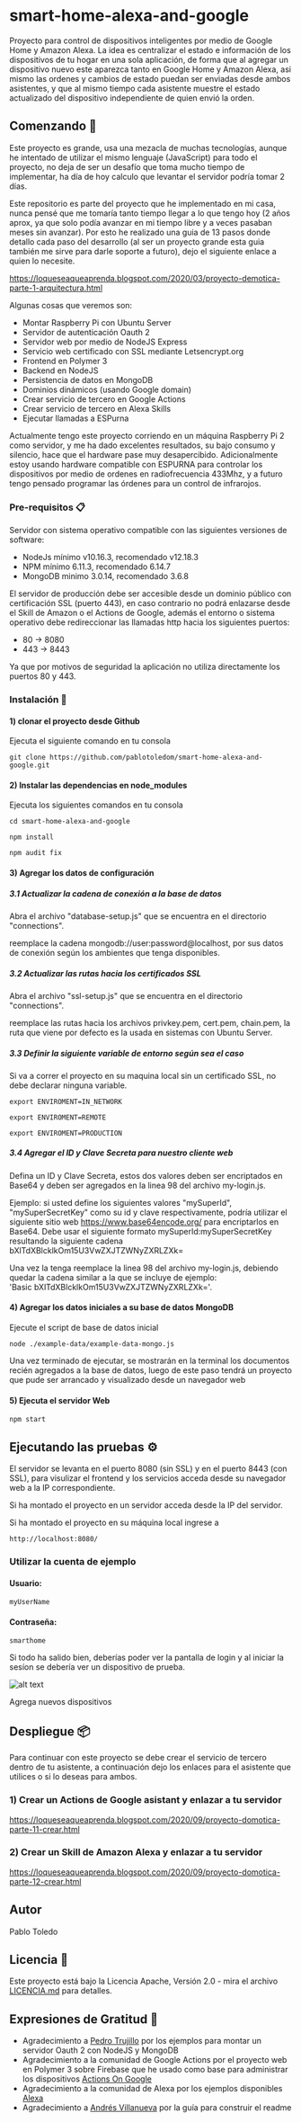 # smart-home-alexa-and-google

Proyecto para control de dispositivos inteligentes por medio de Google Home y Amazon Alexa. La idea es centralizar el estado e información de los dispositivos de tu hogar en una sola aplicación, de forma que al agregar un dispositivo nuevo este aparezca tanto en Google Home y Amazon Alexa, asi mismo las ordenes y cambios de estado puedan ser enviadas desde ambos asistentes, y que al mismo tiempo cada asistente muestre el estado actualizado del dispositivo independiente de quien envió la orden.

## Comenzando 🚀

Este proyecto es grande, usa una mezacla de muchas tecnologías, aunque he intentado de utilizar el mismo lenguaje (JavaScript) para todo el proyecto, no deja de ser un desafío que toma mucho tiempo de implementar, ha día de hoy calculo que levantar el servidor podría tomar 2 días.

Este repositorio es parte del proyecto que he implementado en mi casa, nunca pensé que me tomaría tanto tiempo llegar a lo que tengo hoy (2 años aprox, ya que solo podía avanzar en mi tiempo libre y a veces pasaban meses sin avanzar). Por esto he realizado una guia de 13 pasos donde detallo cada paso del desarrollo (al ser un proyecto grande esta guia también me sirve para darle soporte a futuro), dejo el siguiente enlace a quien lo necesite.

https://loqueseaqueaprenda.blogspot.com/2020/03/proyecto-demotica-parte-1-arquitectura.html  

Algunas cosas que veremos son:

- Montar Raspberry Pi con Ubuntu Server
- Servidor de autenticación Oauth 2
- Servidor web por medio de NodeJS Express
- Servicio web certificado con SSL mediante Letsencrypt.org
- Frontend en Polymer 3
- Backend en NodeJS
- Persistencia de datos en MongoDB
- Dominios dinámicos (usando Google domain)
- Crear servicio de tercero en Google Actions
- Crear servicio de tercero en Alexa Skills
- Ejecutar llamadas a ESPurna

Actualmente tengo este proyecto corriendo en un máquina Raspberry Pi 2 como servidor, y me ha dado excelentes resultados, su bajo consumo y silencio, hace que el hardware pase muy desapercibido. Adicionalmente estoy usando hardware compatible con ESPURNA para controlar los dispositivos por medio de ordenes en radiofrecuencia 433Mhz, y a futuro tengo pensado programar las órdenes para un control de infrarojos.


### Pre-requisitos 📋

Servidor con sistema operativo compatible con las siguientes versiones de software:

- NodeJs mínimo v10.16.3, recomendado v12.18.3
- NPM mínimo 6.11.3, recomendado 6.14.7
- MongoDB minimo 3.0.14, recomendado 3.6.8

El servidor de producción debe ser accesible desde un dominio público con certificación SSL (puerto 443), en caso contrario no podrá enlazarse desde el Skill de Amazon o el Actions de Google, además el entorno o sistema operativo debe redireccionar las llamadas http hacia los siguientes puertos:

- 80 -> 8080
- 443 -> 8443

Ya que por motivos de seguridad la aplicación no utiliza directamente los puertos 80 y 443.

### Instalación 🔧

#### 1) clonar el proyecto desde Github

Ejecuta el siguiente comando en tu consola

```console
git clone https://github.com/pablotoledom/smart-home-alexa-and-google.git
```

#### 2) Instalar las dependencias en node_modules

Ejecuta los siguientes comandos en tu consola

```console
cd smart-home-alexa-and-google

npm install

npm audit fix

```

#### 3) Agregar los datos de configuración

##### 3.1 Actualizar la cadena de conexión a la base de datos

Abra el archivo "database-setup.js" que se encuentra en el directorio "connections".

reemplace la cadena mongodb://user:password@localhost, por sus datos de conexión según los ambientes que tenga disponibles.

##### 3.2 Actualizar las rutas hacia los certificados SSL

Abra el archivo "ssl-setup.js" que se encuentra en el directorio "connections".

reemplace las rutas hacia los archivos privkey.pem, cert.pem, chain.pem, la ruta que viene por defecto es la usada en sistemas con Ubuntu Server.

##### 3.3 Definir la siguiente variable de entorno según sea el caso

Si va a correr el proyecto en su maquina local sin un certificado SSL, no debe declarar ninguna variable.

```console
export ENVIROMENT=IN_NETWORK  
```
```console
export ENVIROMENT=REMOTE  
```
```console
export ENVIROMENT=PRODUCTION  
```  

##### 3.4 Agregar el ID y Clave Secreta para nuestro cliente web

Defina un ID y Clave Secreta, estos dos valores deben ser encriptados en Base64 y deben ser agregados en la linea 98 del archivo my-login.js.

Ejemplo: si usted define los siguientes valores "mySuperId", "mySuperSecretKey" como su id y clave respectivamente, podría utilizar el siguiente sitio web  https://www.base64encode.org/ para encriptarlos en Base64. Debe usar el siguiente formato mySuperId:mySuperSecretKey resultando la siguiente cadena bXlTdXBlcklkOm15U3VwZXJTZWNyZXRLZXk= 

Una vez la tenga reemplace la linea 98 del archivo my-login.js, debiendo quedar la cadena similar a la que se incluye de ejemplo:  
'Basic bXlTdXBlcklkOm15U3VwZXJTZWNyZXRLZXk='.

#### 4) Agregar los datos iniciales a su base de datos MongoDB

Ejecute el script de base de datos inicial

```console
node ./example-data/example-data-mongo.js
```

Una vez terminado de ejecutar, se mostrarán en la terminal los documentos recién agregados a la base de datos, luego de este paso tendrá un proyecto que pude ser arrancado y visualizado desde un navegador web

#### 5) Ejecuta el servidor Web

```console
npm start
```

## Ejecutando las pruebas ⚙️

El servidor se levanta en el puerto 8080 (sin SSL) y en el puerto 8443 (con SSL), para visulizar el frontend y los servicios acceda desde su navegador web a la IP correspondiente.

Si ha montado el proyecto en un servidor acceda desde la IP del servidor.

Si ha montado el proyecto en su máquina local ingrese a

```
http://localhost:8080/
```

### Utilizar la cuenta de ejemplo

#### Usuario:

```
myUserName
```

#### Contraseña:

```
smarthome
```

Si todo ha salido bien, deberías poder ver la pantalla de login y al iniciar la sesíon se debería ver un dispositivo de prueba.

![alt text](https://1.bp.blogspot.com/-AO_FmG7hNWU/X1vCapafzbI/AAAAAAAA668/iDmELl1AlpQsLFme1nOJVkE81emxpCUEwCLcBGAsYHQ/s1580/Sin%2Bnombre.jpg)

Agrega nuevos dispositivos

## Despliegue 📦

Para continuar con este proyecto se debe crear el servicio de tercero dentro de tu asistente, a continuación dejo los enlaces para el asistente que utilices o si lo deseas para ambos.

### 1) Crear un Actions de Google asistant y enlazar a tu servidor

https://loqueseaqueaprenda.blogspot.com/2020/09/proyecto-domotica-parte-11-crear.html


### 2) Crear un Skill de Amazon Alexa y enlazar a tu servidor  

https://loqueseaqueaprenda.blogspot.com/2020/09/proyecto-domotica-parte-12-crear.html


## Autor

Pablo Toledo


## Licencia 📄

Este proyecto está bajo la Licencia Apache, Versión 2.0 - mira el archivo [LICENCIA.md](LICENSE.md) para detalles.

## Expresiones de Gratitud 🎁

- Agradecimiento a [Pedro Trujillo](https://github.com/pedroetb) por los ejemplos para montar un servidor Oauth 2 con NodeJS y MongoDB
- Agradecimiento a la comunidad de Google Actions por el proyecto web en Polymer 3 sobre Firebase que he usado como base para administrar los dispositivos [Actions On Google](https://github.com/actions-on-google)
- Agradecimiento a la comunidad de Alexa por los ejemplos disponibles [Alexa](https://github.com/alexa/)
- Agradecimiento a [Andrés Villanueva](https://github.com/Villanuevand) por la guía para construir el readme